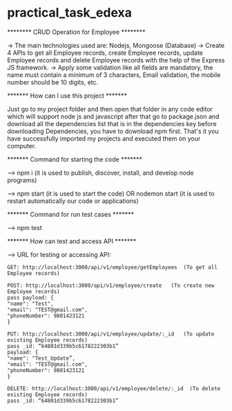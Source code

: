 # practical_task_edexa

******** CRUD Operation for Employee ********

-> The main technologies used are: Nodejs, Mongoose (Database)
-> Create 4 APIs to get all Employee records, create Employee records, update Employee records and delete Employee records with the help of the Express JS framework.
-> Apply some validation like all fields are mandatory, the name must contain a minimum of 3 characters, Email validation, the mobile number should be 10 digits, etc.

******* How can I use this project *******

Just go to my project folder and then open that folder in any code editor which will support node js and javascript after that go to package.json and download all the dependencies list that is in the dependencies key before downloading Dependencies, you have to download npm first.
That's it you have successfully imported my projects and executed them on your computer.

******* Command for starting the code *******

—> npm i  (it is used to publish, discover, install, and develop node programs)

—> npm start   (it is used to start the code) OR
      nodemon start   (it is used to restart automatically our code or applications)


******* Command for run test cases *******

—> npm test 


******* How can test and access API *******

—> URL for testing or accessing API:

	GET: http://localhost:3000/api/v1/employee/getEmployees  (To get all Employee records)

	POST: http://localhost:3000/api/v1/employee/create   (To create new Employee records)
	pass payload: {
    "name": "Test", 
    "email": "TEST@gmail.com",  
    "phoneNumber": 9801423121
    }

	PUT: http://localhost:3000/api/v1/employee/update/:_id   (To update existing Employee records)
	pass _id: “64801d339b5c6178222303b1”
 	payload: {
    "name": "Test_Update”,
    "email": "TEST@gmail.com",  
    "phoneNumber": 9801423121
    }

	DELETE: http://localhost:3000/api/v1/employee/delete/:_id  (To delete existing Employee records)
	pass _id: “64801d339b5c6178222303b1”
